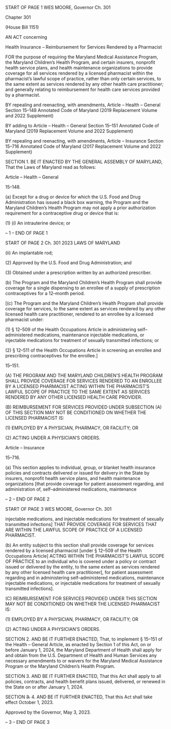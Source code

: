 START OF PAGE 1
WES MOORE, Governor Ch. 301

Chapter 301

(House Bill 1151)

AN ACT concerning

Health Insurance – Reimbursement for Services Rendered by a Pharmacist

FOR the purpose of requiring the Maryland Medical Assistance Program, the Maryland
Children’s Health Program, and certain insurers, nonprofit health service plans, and
health maintenance organizations to provide coverage for all services rendered by a
licensed pharmacist within the pharmacist’s lawful scope of practice, rather than
only certain services, to the same extent as services rendered by any other health
care practitioner; and generally relating to reimbursement for health care services
provided by a pharmacist.

BY repealing and reenacting, with amendments,
Article – Health – General
Section 15–148
Annotated Code of Maryland
(2019 Replacement Volume and 2022 Supplement)

BY adding to
Article – Health – General
Section 15–151
Annotated Code of Maryland
(2019 Replacement Volume and 2022 Supplement)

BY repealing and reenacting, with amendments,
Article – Insurance
Section 15–716
Annotated Code of Maryland
(2017 Replacement Volume and 2022 Supplement)

SECTION 1. BE IT ENACTED BY THE GENERAL ASSEMBLY OF MARYLAND,
That the Laws of Maryland read as follows:

Article – Health – General

15–148.

(a) Except for a drug or device for which the U.S. Food and Drug Administration
has issued a black box warning, the Program and the Maryland Children’s Health Program
may not apply a prior authorization requirement for a contraceptive drug or device that is:

(1) (i) An intrauterine device; or

– 1 –
END OF PAGE 1

START OF PAGE 2
Ch. 301 2023 LAWS OF MARYLAND

(ii) An implantable rod;

(2) Approved by the U.S. Food and Drug Administration; and

(3) Obtained under a prescription written by an authorized prescriber.

(b) The Program and the Maryland Children’s Health Program shall provide
coverage for a single dispensing to an enrollee of a supply of prescription contraceptives for
a 12–month period.

[(c) The Program and the Maryland Children’s Health Program shall provide
coverage for services, to the same extent as services rendered by any other licensed health
care practitioner, rendered to an enrollee by a licensed pharmacist under:

(1) § 12–509 of the Health Occupations Article in administering
self–administered medications, maintenance injectable medications, or injectable
medications for treatment of sexually transmitted infections; or

(2) § 12–511 of the Health Occupations Article in screening an enrollee and
prescribing contraceptives for the enrollee.]

15–151.

(A) THE PROGRAM AND THE MARYLAND CHILDREN’S HEALTH PROGRAM
SHALL PROVIDE COVERAGE FOR SERVICES RENDERED TO AN ENROLLEE BY A
LICENSED PHARMACIST ACTING WITHIN THE PHARMACIST’S LAWFUL SCOPE OF
PRACTICE TO THE SAME EXTENT AS SERVICES RENDERED BY ANY OTHER LICENSED
HEALTH CARE PROVIDER.

(B) REIMBURSEMENT FOR SERVICES PROVIDED UNDER SUBSECTION (A) OF
THIS SECTION MAY NOT BE CONDITIONED ON WHETHER THE LICENSED PHARMACIST
IS:

(1) EMPLOYED BY A PHYSICIAN, PHARMACY, OR FACILITY; OR

(2) ACTING UNDER A PHYSICIAN’S ORDERS.

Article – Insurance

15–716.

(a) This section applies to individual, group, or blanket health insurance policies
and contracts delivered or issued for delivery in the State by insurers, nonprofit health
service plans, and health maintenance organizations [that provide coverage for patient
assessment regarding, and administration of, self–administered medications, maintenance

– 2 –
END OF PAGE 2

START OF PAGE 3
WES MOORE, Governor Ch. 301

injectable medications, and injectable medications for treatment of sexually transmitted
infections] THAT PROVIDE COVERAGE FOR SERVICES THAT ARE WITHIN THE LAWFUL
SCOPE OF PRACTICE OF A LICENSED PHARMACIST.

(b) An entity subject to this section shall provide coverage for services rendered
by a licensed pharmacist [under § 12–509 of the Health Occupations Article] ACTING
WITHIN THE PHARMACIST’S LAWFUL SCOPE OF PRACTICE to an individual who is
covered under a policy or contract issued or delivered by the entity, to the same extent as
services rendered by any other licensed health care practitioner[, for patient assessment
regarding and in administering self–administered medications, maintenance injectable
medications, or injectable medications for treatment of sexually transmitted infections].

(C) REIMBURSEMENT FOR SERVICES PROVIDED UNDER THIS SECTION MAY
NOT BE CONDITIONED ON WHETHER THE LICENSED PHARMACIST IS:

(1) EMPLOYED BY A PHYSICIAN, PHARMACY, OR FACILITY; OR

(2) ACTING UNDER A PHYSICIAN’S ORDERS.

SECTION 2. AND BE IT FURTHER ENACTED, That, to implement § 15–151 of the
Health – General Article, as enacted by Section 1 of this Act, on or before January 1, 2024,
the Maryland Department of Health shall apply for and obtain from the U.S. Department
of Health and Human Services any necessary amendments to or waivers for the Maryland
Medical Assistance Program or the Maryland Children’s Health Program.

SECTION 3. AND BE IT FURTHER ENACTED, That this Act shall apply to all
policies, contracts, and health benefit plans issued, delivered, or renewed in the State on or
after January 1, 2024.

SECTION ~~3.~~ 4. AND BE IT FURTHER ENACTED, That this Act shall take effect
October 1, 2023.

Approved by the Governor, May 3, 2023.

– 3 –
END OF PAGE 3